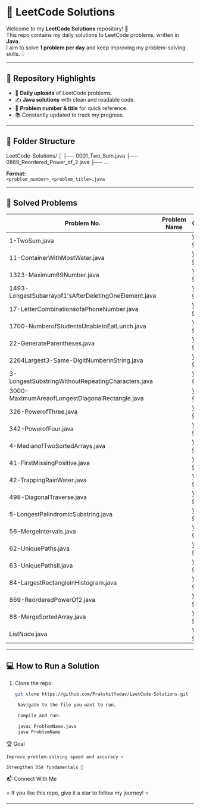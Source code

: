 
# 🧩 LeetCode Solutions

Welcome to my **LeetCode Solutions** repository! 🚀  
This repo contains my daily solutions to LeetCode problems, written in **Java**.  
I aim to solve **1 problem per day** and keep improving my problem-solving skills. 💡  

---

## 📌 Repository Highlights
- 📅 **Daily uploads** of LeetCode problems.
- ✍️ **Java solutions** with clean and readable code.
- 🔢 **Problem number & title** for quick reference.
- 📚 Constantly updated to track my progress.

---

## 📂 Folder Structure

LeetCode-Solutions/
│
├── 0001_Two_Sum.java
├── 0869_Reordered_Power_of_2.java
├── ...

**Format:**  
`<problem_number>_<problem_title>.java`

---

## 📜 Solved Problems
<!-- START_TABLE -->
| Problem No. | Problem Name | Code |
|-------------|--------------|------|
| 1-TwoSum.java |  | [View Code](./1-TwoSum.java) |
| 11-ContainerWithMostWater.java |  | [View Code](./11-ContainerWithMostWater.java) |
| 1323-Maximum69Number.java |  | [View Code](./1323-Maximum69Number.java) |
| 1493-LongestSubarrayof1'sAfterDeletingOneElement.java |  | [View Code](./1493-LongestSubarrayof1'sAfterDeletingOneElement.java) |
| 17-LetterCombinationsofaPhoneNumber.java |  | [View Code](./17-LetterCombinationsofaPhoneNumber.java) |
| 1700-NumberofStudentsUnabletoEatLunch.java |  | [View Code](./1700-NumberofStudentsUnabletoEatLunch.java) |
| 22-GenerateParentheses.java |  | [View Code](./22-GenerateParentheses.java) |
| 2264Largest3-Same-DigitNumberinString.java |  | [View Code](./2264Largest3-Same-DigitNumberinString.java) |
| 3-LongestSubstringWithoutRepeatingCharacters.java |  | [View Code](./3-LongestSubstringWithoutRepeatingCharacters.java) |
| 3000-MaximumAreaofLongestDiagonalRectangle.java |  | [View Code](./3000-MaximumAreaofLongestDiagonalRectangle.java) |
| 326-PowerofThree.java |  | [View Code](./326-PowerofThree.java) |
| 342-PowerofFour.java |  | [View Code](./342-PowerofFour.java) |
| 4-MedianofTwoSortedArrays.java |  | [View Code](./4-MedianofTwoSortedArrays.java) |
| 41-FirstMissingPositive.java |  | [View Code](./41-FirstMissingPositive.java) |
| 42-TrappingRainWater.java |  | [View Code](./42-TrappingRainWater.java) |
| 498-DiagonalTraverse.java |  | [View Code](./498-DiagonalTraverse.java) |
| 5-LongestPalindromicSubstring.java |  | [View Code](./5-LongestPalindromicSubstring.java) |
| 56-MergeIntervals.java |  | [View Code](./56-MergeIntervals.java) |
| 62-UniquePaths.java |  | [View Code](./62-UniquePaths.java) |
| 63-UniquePathsII.java |  | [View Code](./63-UniquePathsII.java) |
| 84-LargestRectangleinHistogram.java |  | [View Code](./84-LargestRectangleinHistogram.java) |
| 869-ReorderedPowerOf2.java |  | [View Code](./869-ReorderedPowerOf2.java) |
| 88-MergeSortedArray.java |  | [View Code](./88-MergeSortedArray.java) |
| ListNode.java |  | [View Code](./ListNode.java) |
<!-- END_TABLE -->

---

## 💻 How to Run a Solution
1. Clone the repo:
   ```bash
   git clone https://github.com/PrakshitYadav/LeetCode-Solutions.git

    Navigate to the file you want to run.

    Compile and run:

    javac ProblemName.java
    java ProblemName

🏆 Goal

    Improve problem-solving speed and accuracy ⚡

    Strengthen DSA fundamentals 🧠

📬 Connect With Me


⭐ If you like this repo, give it a star to follow my journey! ⭐


---
